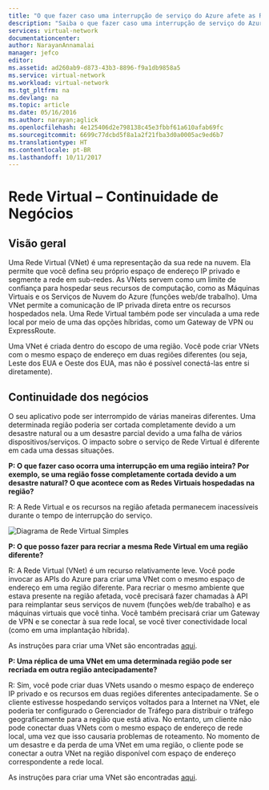 ```yaml
---
title: "O que fazer caso uma interrupção de serviço do Azure afete as Redes Virtuais do Azure | Microsoft Docs"
description: "Saiba o que fazer caso uma interrupção de serviço do Azure afete as Redes Virtuais do Azure."
services: virtual-network
documentationcenter: 
author: NarayanAnnamalai
manager: jefco
editor: 
ms.assetid: ad260ab9-d873-43b3-8896-f9a1db9858a5
ms.service: virtual-network
ms.workload: virtual-network
ms.tgt_pltfrm: na
ms.devlang: na
ms.topic: article
ms.date: 05/16/2016
ms.author: narayan;aglick
ms.openlocfilehash: 4e125406d2e798138c45e3fbbf61a610afab69fc
ms.sourcegitcommit: 6699c77dcbd5f8a1a2f21fba3d0a0005ac9ed6b7
ms.translationtype: HT
ms.contentlocale: pt-BR
ms.lasthandoff: 10/11/2017
---
```

# <a name="virtual-network--business-continuity"></a>Rede Virtual – Continuidade de Negócios
## <a name="overview"></a>Visão geral
Uma Rede Virtual (VNet) é uma representação da sua rede na nuvem. Ela permite que você defina seu próprio espaço de endereço IP privado e segmente a rede em sub-redes. As VNets servem como um limite de confiança para hospedar seus recursos de computação, como as Máquinas Virtuais e os Serviços de Nuvem do Azure (funções web/de trabalho). Uma VNet permite a comunicação de IP privada direta entre os recursos hospedados nela. Uma Rede Virtual também pode ser vinculada a uma rede local por meio de uma das opções híbridas, como um Gateway de VPN ou ExpressRoute.

Uma VNet é criada dentro do escopo de uma região. Você pode criar VNets com o mesmo espaço de endereço em duas regiões diferentes (ou seja, Leste dos EUA e Oeste dos EUA, mas não é possível conectá-las entre si diretamente). 

## <a name="business-continuity"></a>Continuidade dos negócios
O seu aplicativo pode ser interrompido de várias maneiras diferentes. Uma determinada região poderia ser cortada completamente devido a um desastre natural ou a um desastre parcial devido a uma falha de vários dispositivos/serviços. O impacto sobre o serviço de Rede Virtual é diferente em cada uma dessas situações.

**P: O que fazer caso ocorra uma interrupção em uma região inteira? Por exemplo, se uma região fosse completamente cortada devido a um desastre natural? O que acontece com as Redes Virtuais hospedadas na região?**

R: A Rede Virtual e os recursos na região afetada permanecem inacessíveis durante o tempo de interrupção do serviço.

![Diagrama de Rede Virtual Simples](./media/virtual-network-disaster-recovery-guidance/vnet.png)

**P: O que posso fazer para recriar a mesma Rede Virtual em uma região diferente?**

R: A Rede Virtual (VNet) é um recurso relativamente leve. Você pode invocar as APIs do Azure para criar uma VNet com o mesmo espaço de endereço em uma região diferente. Para recriar o mesmo ambiente que estava presente na região afetada, você precisará fazer chamadas à API para reimplantar seus serviços de nuvem (funções web/de trabalho) e as máquinas virtuais que você tinha. Você também precisará criar um Gateway de VPN e se conectar à sua rede local, se você tiver conectividade local (como em uma implantação híbrida).

As instruções para criar uma VNet são encontradas [aqui](virtual-networks-create-vnet-arm-pportal.md). 

**P: Uma réplica de uma VNet em uma determinada região pode ser recriada em outra região antecipadamente?**

R: Sim, você pode criar duas VNets usando o mesmo espaço de endereço IP privado e os recursos em duas regiões diferentes antecipadamente. Se o cliente estivesse hospedando serviços voltados para a Internet na VNet, ele poderia ter configurado o Gerenciador de Tráfego para distribuir o tráfego geograficamente para a região que está ativa. No entanto, um cliente não pode conectar duas VNets com o mesmo espaço de endereço de rede local, uma vez que isso causaria problemas de roteamento. No momento de um desastre e da perda de uma VNet em uma região, o cliente pode se conectar a outra VNet na região disponível com espaço de endereço correspondente a rede local.

As instruções para criar uma VNet são encontradas [aqui](virtual-networks-create-vnet-arm-pportal.md).

